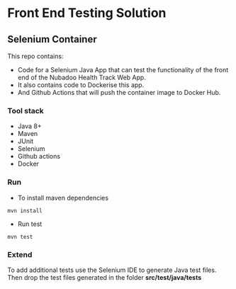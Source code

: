 # Front End Testing Solution

## Selenium Container

This repo contains:
- Code for a Selenium Java App that can test the functionality of the front end of the Nubadoo Health Track Web App.
- It also contains code to Dockerise this app.
- And Github Actions that will push the container image to Docker Hub.

### Tool stack
* Java 8+
* Maven
* JUnit
* Selenium
* Github actions
* Docker

### Run
* To install maven dependencies

```
mvn install
```

* Run test 

```
mvn test
```

### Extend
To add additional tests use the Selenium IDE to generate Java test files.
Then drop the test files generated in the folder **src/test/java/tests**

